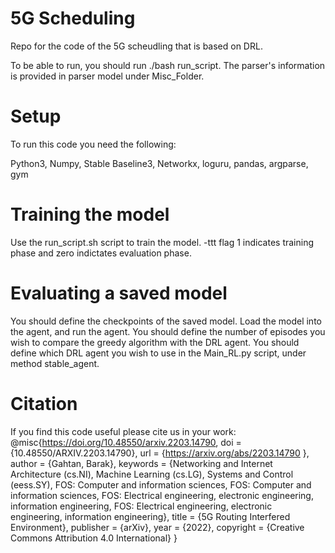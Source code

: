# 5G Scheduling
Repo for the code of the 5G scheudling that is based on DRL.

To be able to run, you should run ./bash run_script.
The parser's information is provided in parser model under Misc_Folder.

# Setup
To run this code you need the following:

Python3,
Numpy,
Stable Baseline3,
Networkx,
loguru,
pandas,
argparse,
gym

# Training the model
Use the run_script.sh script to train the model. -ttt flag 1 indicates training phase and zero indictates evaluation phase. 

# Evaluating a saved model
You should define the checkpoints of the saved model. Load the model into the agent, and run the agent. 
You should define the number of episodes you wish to compare the greedy algorithm with the DRL agent.
You should define which DRL agent you wish to use in the Main_RL.py script, under method stable_agent.

# Citation
If you find this code useful please cite us in your work:
@misc{https://doi.org/10.48550/arxiv.2203.14790,
  doi = {10.48550/ARXIV.2203.14790}, 
  url = {https://arxiv.org/abs/2203.14790 },
  author = {Gahtan, Barak},
  keywords = {Networking and Internet Architecture (cs.NI), Machine Learning (cs.LG), Systems and Control (eess.SY), FOS: Computer and information sciences, FOS: Computer and information sciences, FOS: Electrical engineering, electronic engineering, information engineering, FOS: Electrical engineering, electronic engineering, information engineering},
  title = {5G Routing Interfered Environment},
  publisher = {arXiv},
  year = {2022},
  copyright = {Creative Commons Attribution 4.0 International}
}


